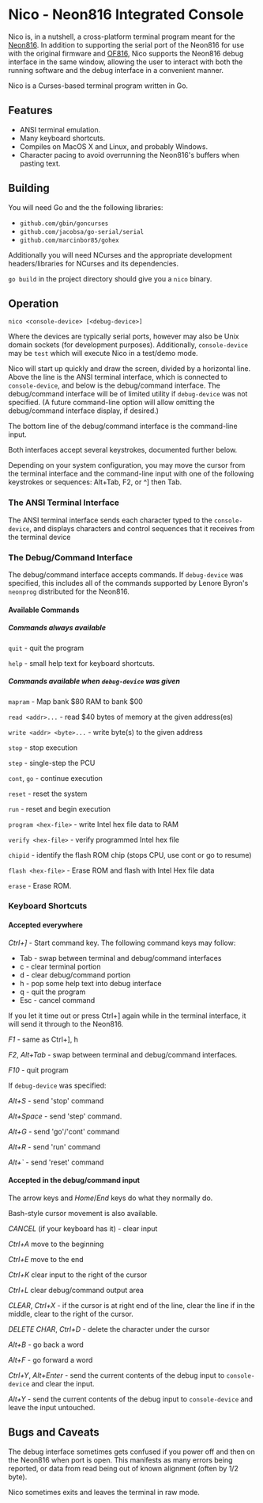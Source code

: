 # Nico - Neon816 Integrated Console

Nico is, in a nutshell, a cross-platform terminal program meant for the
[Neon816](https://hackaday.io/project/164325-neon816).  In addition to
supporting the serial port of the Neon816 for use with the original
firmware and [OF816](https://github.com/mgcaret/of816), Nico supports
the Neon816 debug interface in the same window, allowing the user to
interact with both the running software and the debug interface in a 
convenient manner.

Nico is a Curses-based terminal program written in Go.

## Features

* ANSI terminal emulation.
* Many keyboard shortcuts.
* Compiles on MacOS X and Linux, and probably Windows.
* Character pacing to avoid overrunning the Neon816's buffers when
  pasting text.

## Building

You will need Go and the the following libraries:

* ``github.com/gbin/goncurses``
* ``github.com/jacobsa/go-serial/serial``
* ``github.com/marcinbor85/gohex``

Additionally you will need NCurses and the appropriate development 
headers/libraries for NCurses and its dependencies.

``go build`` in the project directory should give you a ``nico``
binary.

## Operation

``nico <console-device> [<debug-device>]``

Where the devices are typically serial ports, however may also be
Unix domain sockets (for development purposes).  Additionally,
``console-device`` may be ``test`` which will execute Nico in a
test/demo mode.

Nico will start up quickly and draw the screen, divided by a
horizontal line.  Above the line is the ANSI terminal interface, which
is connected to ``console-device``, and below is the debug/command
interface.  The debug/command interface will be of limited utility if
``debug-device`` was not specified.  (A future command-line option
will allow omitting the debug/command interface display, if desired.)

The bottom line of the debug/command interface is the command-line
input.

Both interfaces accept several keystrokes, documented further below.

Depending on your system configuration, you may move the cursor from
the terminal interface and the command-line input  with one of the
following keystrokes or sequences: Alt+Tab, F2, or ^] then Tab.

### The ANSI Terminal Interface

The ANSI terminal interface sends each character typed to the
``console-device``, and displays characters and control sequences
that it receives from the terminal device

### The Debug/Command Interface

The debug/command interface accepts commands.  If ``debug-device``
was specified, this includes all of the commands supported by
Lenore Byron's ``neonprog`` distributed for the Neon816.

#### Available Commands

##### Commands always available

``quit`` - quit the program

``help`` - small help text for keyboard shortcuts.

##### Commands available when ``debug-device`` was given

``mapram`` - Map bank $80 RAM to bank $00

``read <addr>...`` - read $40 bytes of memory at the given address(es)

``write <addr> <byte>...`` - write byte(s) to the given address

``stop`` - stop execution

``step`` - single-step the PCU

``cont``, ``go`` - continue execution

``reset`` - reset the system

``run`` - reset and begin execution

``program <hex-file>`` - write Intel hex file data to RAM

``verify <hex-file>`` - verify programmed Intel hex file

``chipid`` - identify the flash ROM chip (stops CPU, use cont or go to resume)

``flash <hex-file>`` - Erase ROM and flash with Intel Hex file data

``erase`` - Erase ROM.

### Keyboard Shortcuts

#### Accepted everywhere

*Ctrl+]* - Start command key.  The following command keys may follow:
  
  * Tab - swap between terminal and debug/command interfaces
  * c - clear terminal portion
  * d - clear debug/command portion
  * h - pop some help text into debug interface
  * q - quit the program
  * Esc - cancel command
 
If you let it time out or press Ctrl+] again while in the terminal
interface, it will send it through to the Neon816.

*F1* - same as Ctrl+], h

*F2*, *Alt+Tab* - swap between terminal and debug/command interfaces.

*F10* - quit program

If ``debug-device`` was specified:

*Alt+S* - send 'stop' command

*Alt+Space* - send 'step' command.

*Alt+G* - send 'go'/'cont' command

*Alt+R* - send 'run' command

*Alt+`* - send 'reset' command

#### Accepted in the debug/command input

The arrow keys and *Home*/*End* keys do what they normally do.

Bash-style cursor movement is also available.

*CANCEL* (if your keyboard has it) - clear input

*Ctrl+A* move to the beginning

*Ctrl+E* move to the end

*Ctrl+K* clear input to the right of the cursor

*Ctrl+L* clear debug/command output area

*CLEAR*, *Ctrl+X* - if the cursor is at right end of the line, clear the line
if in the middle, clear to the right of the cursor.

*DELETE CHAR*, *Ctrl+D* - delete the character under the cursor

*Alt+B* - go back a word

*Alt+F* - go forward a word

*Ctrl+Y*, *Alt+Enter* - send the current contents of the debug input
to ``console-device`` and clear the input.

*Alt+Y* - send the current contents of the debug input
to ``console-device`` and leave the input untouched.

## Bugs and Caveats

The debug interface sometimes gets confused if you power off and then
on the Neon816 when port is open.  This manifests as many errors being
reported, or data from read being out of known alignment (often by
1/2 byte).

Nico sometimes exits and leaves the terminal in raw mode.


 